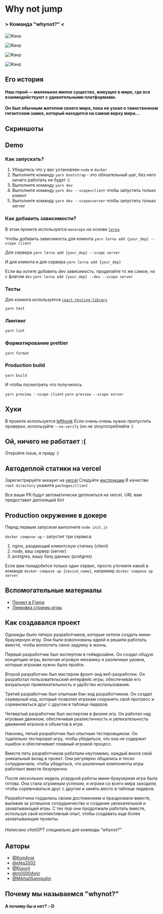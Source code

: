 # Why not jump
###  > Команда "whynot?" <
####  
![Жанр](https://img.shields.io/badge/%D0%96%D0%B0%D0%BD%D1%80%20%D0%B8%D0%B3%D1%80%D1%8B-%D0%9F%D0%BB%D0%B0%D1%82%D1%84%D0%BE%D1%80%D0%BC%D0%B5%D1%80-green)

![Жанр](https://img.shields.io/badge/%D0%9A%D0%BE%D0%BB%D0%B8%D1%87%D0%B5%D1%81%D1%82%D0%B2%D0%BE%20%D0%B8%D0%B3%D1%80%D0%BE%D0%BA%D0%BE%D0%B2-%D0%9E%D0%B4%D0%B8%D0%BD-green)

![Жанр](https://img.shields.io/badge/%D0%A1%D0%BB%D0%BE%D0%B6%D0%BD%D0%BE%D1%81%D1%82%D1%8C-%D0%A1%D1%80%D0%B5%D0%B4%D0%BD%D1%8F%D1%8F-orange)

![Жанр](https://img.shields.io/badge/Offline-Да-blue)

## Его история
#### Наш герой — маленькое милое существо, живущее в мире, где все взаимодействуют с удивительными платформами. 
#### Он был обычным жителем своего мира, пока не узнал о таинственном гигантском замке, который находится на самом верху мира...

## Скриншоты

## Demo

### Как запускать?

1. Убедитесь что у вас установлен `node` и `docker`
2. Выполните команду `yarn bootstrap` - это обязательный шаг, без него ничего работать не будет :)
3. Выполните команду `yarn dev`
3. Выполните команду `yarn dev --scope=client` чтобы запустить только клиент
4. Выполните команду `yarn dev --scope=server` чтобы запустить только server


### Как добавить зависимости?
В этом проекте используется `monorepo` на основе [`lerna`](https://github.com/lerna/lerna)

Чтобы добавить зависимость для клиента 
```yarn lerna add {your_dep} --scope client```

Для сервера
```yarn lerna add {your_dep} --scope server```

И для клиента и для сервера
```yarn lerna add {your_dep}```


Если вы хотите добавить dev зависимость, проделайте то же самое, но с флагом `dev`
```yarn lerna add {your_dep} --dev --scope server```


### Тесты

Для клиента используется [`react-testing-library`](https://testing-library.com/docs/react-testing-library/intro/)

```yarn test```

### Линтинг

```yarn lint```

### Форматирование prettier

```yarn format```

### Production build

```yarn build```

И чтобы посмотреть что получилось


`yarn preview --scope client`
`yarn preview --scope server`

## Хуки
В проекте используется [lefthook](https://github.com/evilmartians/lefthook)
Если очень-очень нужно пропустить проверки, используйте `--no-verify` (но не злоупотребляйте :)

## Ой, ничего не работает :(

Откройте issue, я приду :)

## Автодеплой статики на vercel
Зарегистрируйте аккаунт на [vercel](https://vercel.com/)
Следуйте [инструкции](https://vitejs.dev/guide/static-deploy.html#vercel-for-git)
В качестве `root directory` укажите `packages/client`

Все ваши PR будут автоматически деплоиться на vercel. URL вам предоставит деплоящий бот

## Production окружение в докере
Перед первым запуском выполните `node init.js`


`docker compose up` - запустит три сервиса
1. nginx, раздающий клиентскую статику (client)
2. node, ваш сервер (server)
3. postgres, вашу базу данных (postgres)

Если вам понадобится только один сервис, просто уточните какой в команде
`docker compose up {sevice_name}`, например `docker compose up server`
 
## Вспомогательные материалы
- [Проект в Figma](https://www.figma.com/file/qufzePhfdMeFfO7b92dHAZ/Game?node-id=0%3A1&t=wJEZXp78TQ96NCbv-0)  
- [Линковка страниц игры](https://www.figma.com/file/sGcJQ8snD3ds0yy7WZDoFt/%D0%9B%D0%B8%D0%BD%D0%BA%D0%BE%D0%B2%D0%BA%D0%B0-%D1%81%D0%B0%D0%B9%D1%82%D0%B0-%D0%B8%D0%B3%D1%80%D1%8B)  

## Как создавался проект
Однажды было пятеро разработчиков, которые хотели создать мини-браузерную игру. Они были взволнованы идеей и решили работать вместе, чтобы воплотить свою задумку в жизнь.

Первый разработчик был экспертом в геймдизайне. Он создал общую концепцию игры, включая игровую механику и различные уровни, которые игрокам нужно было пройти.

Второй разработчик был мастером фронт-энд веб-разработки. Он разработал пользовательский интерфейс игры, обеспечивая его визуальную привлекательность и удобство использования.

Третий разработчик был опытным бэк-энд разработчиком. Он создал серверный код, который позволял игрокам сохранять свой прогресс и соревноваться друг с другом в таблице лидеров.

Четвертый разработчик был экспертом в физике игр. Он работал над игровым движком, обеспечивая реалистичность и увлекательность движений игроков и объектов в игре.

Наконец, пятый разработчик был опытным тестировщиком. Он тщательно тестировал игру, чтобы убедиться, что она не содержит ошибок и обеспечивает плавный игровой процесс.

Вместе пять разработчиков работали неутомимо, каждый внося свой уникальный вклад в проект. Они регулярно общались и тесно сотрудничали, чтобы убедиться, что различные компоненты игры работают вместе безупречно.

После нескольких недель усердной работы мини-браузерная игра была готова. Она стала огромным успехом, и игроки со всего мира заходили, чтобы соревноваться друг с другом и занять место в таблице лидеров.

Разработчики гордились своим достижением и праздновали вместе, выпивая за успешное сотрудничество и создание увлекательной и захватывающей игры. С тех пор они продолжали работать вместе, используя свой коллективный опыт, чтобы создавать еще более захватывающие проекты.
###### Написано chatGPT специально для команды "whynot?"
 
## Авторы
- [@KomAnw](https://github.com/KomAnw) 
- [@efes2002](https://github.com/efes2002)  
- [@Kosurij](https://github.com/Kosurij)  
- [@m0000Amir](https://github.com/m0000Amir)  
- [@MikhailSamigullin](https://github.com/MikhailSamigullin)  

 ##  Почему мы называемся "whynot?"
#### А почему бы и нет? **:-D**
